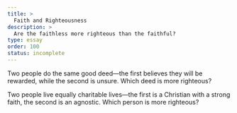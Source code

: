```yaml
---
title: >
  Faith and Righteousness
description: >
  Are the faithless more righteous than the faithful?
type: essay
order: 100
status: incomplete
---
```

Two people do the same good deed—the first believes they will be rewarded, while the second is unsure.  Which deed is more righteous?

Two people live equally charitable lives—the first is a Christian with a strong faith, the second is an agnostic.  Which person is more righteous?
